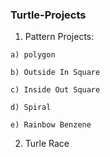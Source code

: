 ### Turtle-Projects
  1) Pattern Projects:
  
    a) polygon
    
    b) Outside In Square
    
    c) Inside Out Square
    
    d) Spiral
    
    e) Rainbow Benzene
  
  2) Turle Race
